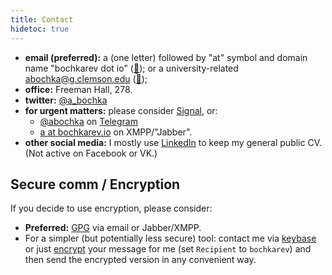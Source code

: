 ```yaml
---
title: Contact
hidetoc: true
---
```

- **email (preferred):** a (one letter) followed by "at" symbol and domain name "bochkarev dot io" ([🔑](/abochkarev-pubkey.asc)); or a university-related [abochka@g.clemson.edu](mailto:abochka@g.clemson.edu) ([🔑](/abochka-pubkey.asc));
- **office:** Freeman Hall, 278.
- **twitter:** [@a_bochka](https://twitter.com/a_bochka)
- **for urgent matters:** please consider [Signal](https://signal.org/), or:
  + [@abochka](https://t.me/abochka) on
    [Telegram](https://telegram.org/faq#q-how-is-telegram-different-from-whatsapp)
  + [a at bochkarev.io](xmpp:a@bochkarev.io) on XMPP/"Jabber".
- **other social media:** I mostly use [LinkedIn](https://www.linkedin.com/in/aabochkaryov) to keep my general public CV. (Not active on Facebook or VK.)

## Secure comm / Encryption
If you decide to use encryption, please consider:
- **Preferred:** [GPG](https://gnupg.org/) via email or Jabber/XMPP.
- For a simpler (but potentially less secure) tool: contact me via
  [keybase](https://keybase.io/bochkarev) or just
  [encrypt](https://keybase.io/encrypt) your message for me (set `Recipient` to
  `bochkarev`) and then send the encrypted version in any convenient way.

<!-- ## Notes on software -->
<!-- <a name="xmpp"><b>XMPP:</b></a> That's pretty old and "unpopular" technology these days (well, apart from being integral part of some hugely popular commercial IMs). You'll need a client, such as [Gajim](https://gajim.org/) for Linux/Windows, or [Adium](https://adium.im/) for Mac (more [details](https://xmpp.org/software/clients.html)). I am very open to alternative suggestions, but this thing supports inline LaTeX and end-to-end encryption with _my_ key. To make the `xmpp://` link clickable in Firefox, see [this](https://wiki.xmpp.org/web/XMPP_URIs). -->

<!-- <\!-- <a name="GPG"><b>GPG (🔑):</b></a> the thing is not exactly user friendly. See, e.g., [this](https://futureboy.us/pgp.html) blogpost for more details on "how and why to use **G**NU **P**rivacy **G**uard". Also, there is a hardcore technical [manual](https://www.gnupg.org/gph/en/manual.html). -\-> -->
